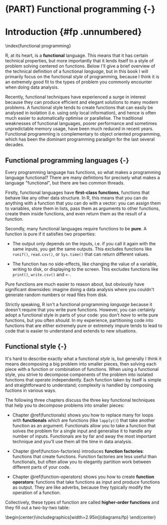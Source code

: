 # (PART) Functional programming {-}



# Introduction {#fp .unnumbered}  
\index{functional programming}

R, at its heart, is a __functional__ language. This means that it has certain technical properties, but more importantly that it lends itself to a style of problem solving centered on functions. Below I'll give a brief overview of the technical definition of a functional _language_, but in this book I will primarily focus on the functional _style_ of programming, because I think it is an extremely good fit to the types of problem you commonly encounter when doing data analysis.

Recently, functional techniques have experienced a surge in interest because they can produce efficient and elegant solutions to many modern problems. A functional style tends to create functions that can easily be analysed in isolation (i.e. using only local information), and hence is often much easier to automatically optimise or parallelise. The traditional weaknesses of functional languages, poorer performance and sometimes unpredictable memory usage, have been much reduced in recent years. Functional programming is complementary to object oriented programming, which has been the dominant programming paradigm for the last several decades. 

## Functional programming languages {-}

Every programming language has functions, so what makes a programming language functional? There are many defintions for precisely what makes a language "functional", but there are two common threads. 

Firstly, functional languages have __first-class functions__, functions that behave like any other data structure. In R, this means that you can do anything with a function that you can do with a vector: you can assign them to variables, store them in lists, pass them as arguments to other functions, create them inside functions, and even return them as the result of a function. 

Secondly, many functional languages require functions to be __pure__. A function is pure if it satisfies two properties:

* The output only depends on the inputs, i.e. if you call it again with the 
  same inputs, you get the same outputs. This excludes functions like `runif()`,
  `read.csv()`, or `Sys.time()` that can return different values.

<!-- GVW: below, "like changing the value of a _global_ variable" (since pure functions can reassign internal variables) -->
  
* The function has no side-effects, like changing the value of a variable, 
  writing to disk, or displaying to the screen. This excludes functions like
  `print()`, `write.csv()` and `<-`.

Pure functions are much easier to reason about, but obviously have significant downsides: imagine doing a data analysis where you couldn't generate random numbers or read files from disk. 

Strictly speaking, R isn't a functional programming _language_ because it doesn't require that you write pure functions. However, you can certainly adopt a functional style in parts of your code: you don't _have_ to write pure functions, but you often _should_. In my experience, partitioning code into functions that are either extremely pure or extremely impure tends to lead to code that is easier to understand and extends to new situations.

## Functional style {-}

It's hard to describe exactly what a functional _style_ is, but generally I think it means decomposing a big problem into smaller pieces, then solving each piece with a function or combination of functions. When using a functional style, you strive to decompose components of the problem into isolated functions that operate independently. Each function taken by itself is simple and straightforward to understand; complexity is handled by composing fuctions in various ways.

The following three chapters discuss the three key functional techniques that help you to decompose problems into smaller pieces:

* Chapter \@ref(functionals) shows you how to replace many for loops with 
  __functionals__ which are functions (like `lapply()`) that take another 
  function as an argument. Functionals allow you to take a function that solves 
  the problem for a single input and generalise it to handle any number of 
  inputs. Functionals are by far and away the most important technique and 
  you'll use them all the time in data analysis.

* Chapter \@ref(function-factories) introduces __function factories__: 
  functions that create functions. Function factories are less useful than
  functionals, but often allow you to elegantly partition work between different
  parts of your code.

* Chapter \@ref(function-operators) shows you how to create __function
  operators__: functions that take functions as input and produce functions 
  as output. They are like adverbs, because they typically modify the operation 
  of a function.

Collectively, these types of function are called __higher-order functions__ and they fill out a two-by-two table:

<!-- GVW: fill in the empty square with "plain ol' function"? -->


\begin{center}\includegraphics[width=2.95in]{diagrams/fp} \end{center}
